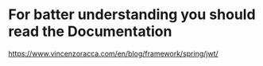 # For batter understanding you should read the Documentation
https://www.vincenzoracca.com/en/blog/framework/spring/jwt/
